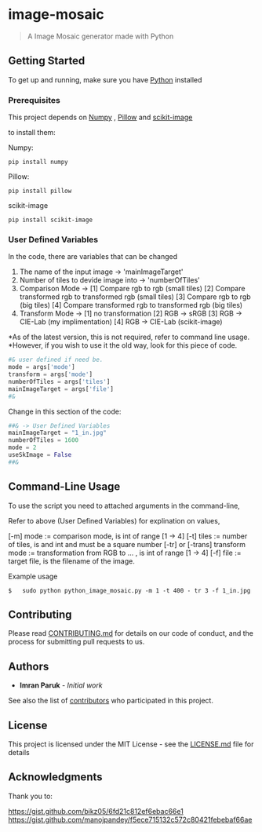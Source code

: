 

# image-mosaic

> A Image Mosaic generator made with Python 

## Getting Started

To get up and running, make sure you have [Python](https://www.python.org/) installed

### Prerequisites

This project depends on [Numpy](www.numpy.org/) , [Pillow](https://pillow.readthedocs.io/en/5.1.x/) and [scikit-image](http://scikit-image.org/docs/dev/install.html)

to install them:

Numpy:
```
pip install numpy
```
Pillow:
```
pip install pillow
```
scikit-image
```
pip install scikit-image
```

### User Defined Variables

In the code, there are variables that can be changed
1) The name of the input image -> 'mainImageTarget'
2) Number of tiles to devide image into -> 'numberOfTiles'
3) Comparison Mode -> [1] Compare rgb to rgb (small tiles)
					  [2] Compare transformed rgb to transformed rgb (small tiles)
					  [3] Compare rgb to rgb (big tiles)
					  [4] Compare transformed rgb to transformed rgb (big tiles)
4) Transform Mode ->  [1] no transformation
					  [2] RGB -> sRGB
					  [3] RGB -> CIE-Lab (my implimentation) 
					  [4] RGB -> CIE-Lab (scikit-image)

*As of the latest version, this is not required, refer to command line usage.
*However, if you wish to use it the old way, look for this piece of code.

```python
#& user defined if need be. 
mode = args['mode']
transform = args['mode']
numberOfTiles = args['tiles']
mainImageTarget = args['file']
#&
```

Change in this section of the code:
```python
##& -> User Defined Variables
mainImageTarget = "1_in.jpg"
numberOfTiles = 1600
mode = 2    
useSkImage = False
##&
```

## Command-Line Usage

To use the script you need to attached arguments in the command-line,

Refer to above (User Defined Variables) for explination on values, 

[-m] mode := comparison mode, is int of range [1 -> 4]
[-t] tiles := number of tiles, is and int and must be a square number
[-tr] or [-trans] transform mode := transformation from RGB to ... , is int of range [1 -> 4]
[-f] file := target file, is the filename of the image.

Example usage
```
$	sudo python python_image_mosaic.py -m 1 -t 400 - tr 3 -f 1_in.jpg
```

## Contributing

Please read [CONTRIBUTING.md](https://gist.github.com/PurpleBooth/b24679402957c63ec426) for details on our code of conduct, and the process for submitting pull requests to us.


## Authors

* **Imran Paruk** - *Initial work* 

See also the list of [contributors](https://github.com/your/project/contributors) who participated in this project.

## License

This project is licensed under the MIT License - see the [LICENSE.md](LICENSE.md) file for details

## Acknowledgments

Thank you to:

https://gist.github.com/bikz05/6fd21c812ef6ebac66e1
https://gist.github.com/manojpandey/f5ece715132c572c80421febebaf66ae
